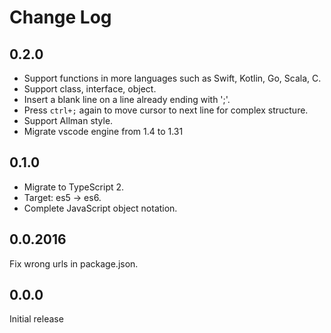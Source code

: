 # Change Log

## 0.2.0

- Support functions in more languages such as Swift, Kotlin, Go, Scala, C.
- Support class, interface, object.
- Insert a blank line on a line already ending with ';'.
- Press `ctrl+;` again to move cursor to next line for complex structure.
- Support Allman style.
- Migrate vscode engine from 1.4 to 1.31

## 0.1.0

- Migrate to TypeScript 2.
- Target: es5 -> es6.
- Complete JavaScript object notation.

## 0.0.2016

Fix wrong urls in package.json.

## 0.0.0 

Initial release
